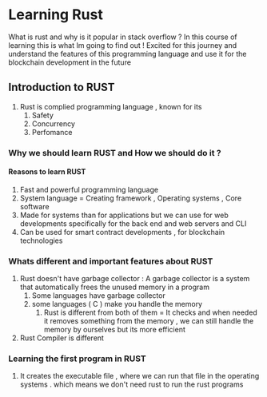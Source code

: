 # Learning Rust

What is rust and why is it popular in stack overflow ?
In this course of learning this is what Im going to find out ! Excited for this journey and understand the features of this programming
language and use it for the blockchain development in the future

## Introduction to RUST

1. Rust is complied programming language , known for its
   1. Safety
   2. Concurrency
   3. Perfomance

### Why we should learn RUST and How we should do it ?

#### Reasons to learn RUST

1. Fast and powerful programming language
2. System language = Creating framework , Operating systems , Core software
3. Made for systems than for applications but we can use for web developments specifically for the back end and web servers and CLI
4. Can be used for smart contract developments , for blockchain technologies

### Whats different and important features about RUST

1. Rust doesn't have garbage collector : A garbage collector is a system that automatically frees the unused memory in a program
   1. Some languages have garbage collector
   2. some languages ( C ) make you handle the memory
      1. Rust is different from both of them = It checks and when needed it removes something from the memory , we can still handle the memory by ourselves but its more efficient
2. Rust Compiler is different

### Learning the first program in RUST

1. It creates the executable file , where we can run that file in the operating systems . which means we don't need rust to run the rust programs
